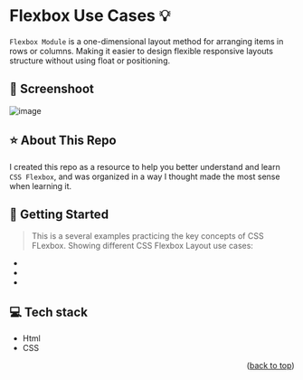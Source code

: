 #  Flexbox Use Cases :bulb: 
<a name="readme-top"></a>
`Flexbox Module`  is a one-dimensional layout method for arranging items in rows or columns. Making it easier to design flexible responsive layouts structure without using float or positioning.
  
## :camera_flash: Screenshoot
![image](https://github.com/Hager-elhwarii/Learn-CSS-Flexbox/assets/80959882/b01eca4d-9551-47dc-b0fa-b79d9658e310)

## ⭐ About This Repo
I created this repo as a resource to help you better understand and learn `CSS Flexbox`, and was organized in a way I thought made the most sense when learning it.

## 🚀 Getting Started 
> This is a several examples practicing the key concepts of CSS FLexbox. Showing different CSS Flexbox Layout use cases:

- []()
- []()
- []()
  
## 💻 Tech stack
- Html
- CSS



<p align="right">(<a href="#readme-top">back to top</a>)</p>
